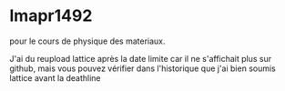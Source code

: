 # lmapr1492
pour le cours de physique des materiaux.

J'ai du reupload lattice après la date limite car il ne s'affichait plus sur github, mais vous pouvez vérifier dans l'historique que j'ai bien soumis lattice avant la deathline

